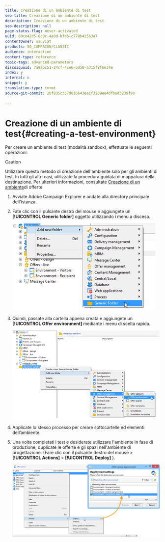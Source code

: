 ```yaml
---
title: Creazione di un ambiente di test
seo-title: Creazione di un ambiente di test
description: Creazione di un ambiente di test
seo-description: null
page-status-flag: never-activated
uuid: 60ce42d5-6c0c-4a0d-bfd6-c778b42563a7
contentOwner: sauviat
products: SG_CAMPAIGN/CLASSIC
audience: interaction
content-type: reference
topic-tags: advanced-parameters
discoiquuid: 7a92bc51-24cf-4ce6-bd50-a315f8f6e34e
index: y
internal: n
snippet: y
translation-type: tm+mt
source-git-commit: 20f835c357d016643ea1f3209ee4dfb6d3239f90

---
```



# Creazione di un ambiente di test{#creating-a-test-environment}

Per creare un ambiente di test (modalità sandbox), effettuate le seguenti operazioni:

>[!CAUTION]
>
>Utilizzare questo metodo di creazione dell&#39;ambiente solo per gli ambienti di test. In tutti gli altri casi, utilizzate la procedura guidata di mappatura della destinazione. Per ulteriori informazioni, consultate [Creazione di un ambiente](../../interaction/using/live-design-environments.md#creating-an-offer-environment)di offerte.

1. Avviate Adobe Campaign Explorer e andate alla directory principale dell&#39;istanza.
1. Fate clic con il pulsante destro del mouse e aggiungete un **[!UICONTROL Generic folder]** oggetto utilizzando i menu a discesa.

   ![](assets/offer_env_creation_001.png)

1. Quindi, passate alla cartella appena creata e aggiungete un **[!UICONTROL Offer environment]** mediante i menu di scelta rapida.

   ![](assets/offer_env_creation_001bis.png)

1. Applicate lo stesso processo per creare sottocartelle ed elementi dell’ambiente.
1. Una volta completati i test e desiderate utilizzare l&#39;ambiente in fase di produzione, duplicate le offerte e gli spazi nell&#39;ambiente di progettazione. (Fare clic con il pulsante destro del mouse > **[!UICONTROL Actions]** > **[!UICONTROL Deploy]** ).

   ![](assets/migration_interaction_5.png)

